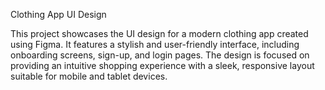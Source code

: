 Clothing App UI Design

This project showcases the UI design for a modern clothing app created using Figma. It features a stylish and user-friendly interface, including onboarding screens, sign-up, and login pages. The design is focused on providing an intuitive shopping experience with a sleek, responsive layout suitable for mobile and tablet devices.
